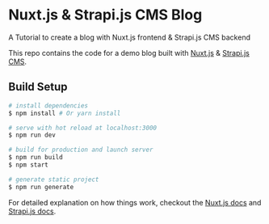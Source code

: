 # Nuxt.js & Strapi.js CMS  Blog

A Tutorial to create a blog with Nuxt.js frontend & Strapi.js CMS backend 

This repo contains the code for a demo blog built with [Nuxt.js](https://nuxtjs.org) & [Strapi.js CMS](https://strapi.io).


## Build Setup

``` bash
# install dependencies
$ npm install # Or yarn install

# serve with hot reload at localhost:3000
$ npm run dev

# build for production and launch server
$ npm run build
$ npm start

# generate static project
$ npm run generate
```

For detailed explanation on how things work, checkout the [Nuxt.js docs](https://github.com/nuxt/nuxt.js) and [Strapi.js docs](https://strapi.io/documentation/).
